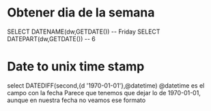 # Obtener dia de la semana
SELECT DATENAME(dw,GETDATE()) -- Friday
SELECT DATEPART(dw,GETDATE()) -- 6


# Date to unix time stamp
select DATEDIFF(second,{d '1970-01-01'},@datetime)
  @datetime es el campo con la fecha
  Parece que tenemos que dejar lo de 1970-01-01, aunque en nuestra fecha no veamos ese formato
